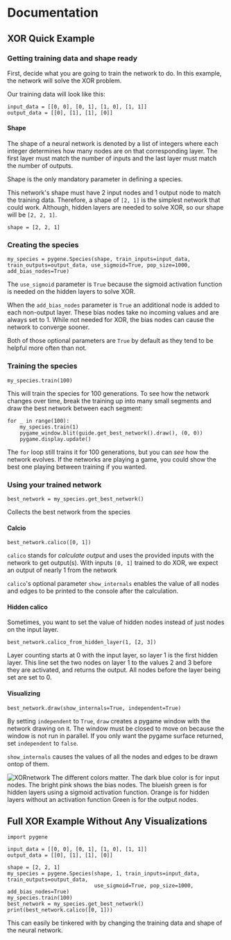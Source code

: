 # Documentation

## XOR Quick Example

### Getting training data and shape ready
First, decide what you are going to train the network to do.
In this example, the network will solve the XOR problem.

Our training data will look like this:
```
input_data = [[0, 0], [0, 1], [1, 0], [1, 1]]
output_data = [[0], [1], [1], [0]]
``` 
#### Shape
The shape of a neural network is denoted by a list of integers where each integer
determines how many nodes are on that corresponding layer. The first layer must
match the number of inputs and the last layer must match the number of outputs.

Shape is the only mandatory parameter in defining a species.

This network's shape must have 2 input nodes and 1 output node to match the
training data. Therefore, a shape of `[2, 1]` is the simplest network that could work.
Although, hidden layers are needed to solve XOR, so our shape will be `[2, 2, 1]`.

`shape = [2, 2, 1]`

### Creating the species
```
my_species = pygene.Species(shape, train_inputs=input_data, train_outputs=output_data, use_sigmoid=True, pop_size=1000, add_bias_nodes=True)                       
```

The `use_sigmoid` parameter is `True` because the sigmoid activation function is needed on
the hidden layers to solve XOR.

When the `add_bias_nodes` parameter is `True` an additional node is added to each
non-output layer.  These bias nodes take no incoming values and are always set to 1. While not needed for XOR, the bias nodes
can cause the network to converge sooner.

Both of those optional parameters are `True` by default as they tend to be helpful
more often than not.

### Training the species

`my_species.train(100)`

This will train the species for 100 generations.
To see how the network changes over time, break the training
up into many small segments and draw the best network 
between each segment:

```
for _ in range(100):
    my_species.train(1)
    pygame_window.blit(guide.get_best_network().draw(), (0, 0))
    pygame.display.update()
```

The `for` loop still trains it for 100 generations, but you can *see* how the network evolves.
If the networks are playing a game, you could show the best one playing between
training if you wanted.

### Using your trained network

`best_network = my_species.get_best_network()`

Collects the best network from the species

#### Calcio

`best_network.calico([0, 1])`

`calico` stands for *calculate output* and uses the provided inputs with the
network to get output(s).
With inputs `[0, 1]` trained to do XOR, we expect an output of nearly 1 from the network

`calico`'s optional parameter `show_internals` enables the value of all nodes
and edges to be printed to the console after the calculation. 
#### Hidden calico
Sometimes, you want to set the value of hidden nodes instead of just nodes on the 
input layer.

`best_network.calico_from_hidden_layer(1, [2, 3])`

Layer counting starts at 0 with the input layer, so layer 1 is the first hidden layer.
This line set the two nodes on layer 1 to the values 2 and 3 before they are activated, and returns
the output. All nodes before the layer being set are set to 0.
#### Visualizing

`best_network.draw(show_internals=True, independent=True)`

By setting `independent` to `True`, `draw` creates a pygame window with
the network drawing on it. The window must be closed to move on because the window is not run in parallel.
If you only want the pygame surface returned, set `independent` to `false`.

`show_internals` causes the values of all the nodes and edges to be drawn ontop of them.

![XORnetwork](https://github.com/Elan456/PyGene/blob/develop/PyGene/XORexample.png?raw=true)
The different colors matter. The dark blue color is for input nodes. The bright pink shows
the bias nodes. The blueish green is for hidden layers using a 
sigmoid activation function. Orange is for hidden layers without an activation function
Green is for the output nodes. 
## Full XOR Example Without Any Visualizations

```
import pygene

input_data = [[0, 0], [0, 1], [1, 0], [1, 1]]
output_data = [[0], [1], [1], [0]]

shape = [2, 2, 1]
my_species = pygene.Species(shape, 1, train_inputs=input_data, train_outputs=output_data,
                            use_sigmoid=True, pop_size=1000, add_bias_nodes=True)
my_species.train(100)
best_network = my_species.get_best_network()
print(best_network.calico([0, 1]))
```

This can easily be tinkered with by changing the training data and shape of the neural network.